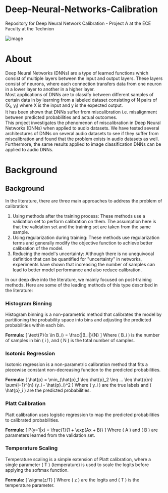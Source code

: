 # Deep-Neural-Networks-Calibration
Repository for Deep Neural Network Calibration - Project A at the ECE Faculty at the Technion

![image](https://github.com/avichayyy/Deep-Neural-Networks-Calibration/assets/129785797/9201769a-802a-4847-8584-aa45a09d2cf6)

# About
Deep Neural Networks (DNNs) are a type of learned functions which consist of multiple layers between the input and output layers. These layers consist of neurons, where each connection transfers data from one neuron in a lower layer to another in a higher layer. <br>
Most applications of DNNs are to classify between different samples of certain data in by learning from a labeled dataset consisting of N pairs of (X<sub>i</sub>, y<sub>i</sub>) where X is the input and y is the expected output. <br>
It has been shown that DNNs suffer from miscalibration i.e. misalignment between predicted probabilities and actual outcomes. <br>
This project investigates the phenomenon of miscalibration in Deep Neural Networks (DNNs) when applied to audio datasets.
We have tested several architectures of DNNs on several audio datasets to see if they suffer from miscalibration and found that the problem exists in audio datasets as well. Furthermore, the same results applied to image classification DNNs can be applied to audio DNNs. <br>

# Background
## Background

In the literature, there are three main approaches to address the problem of calibration:
1. Using methods after the training process: These methods use a validation set to perform calibration on them. The assumption here is that the validation set and the training set are taken from the same sample.
2. Using regularization during training: These methods use regularization terms and generally modify the objective function to achieve better calibration of the model.
3. Reducing the model's uncertainty: Although there is no unequivocal definition that can be quantified for "uncertainty" in networks, experiments have shown that increasing the number of samples can lead to better model performance and also reduce calibration.

In our deep dive into the literature, we mainly focused on post-training methods. Here are some of the leading methods of this type described in the literature:

### Histogram Binning

Histogram binning is a non-parametric method that calibrates the model by partitioning the probability space into bins and adjusting the predicted probabilities within each bin. 

**Formula:**
\[ \text{P}(x \in B_i) = \frac{|B_i|}{N} \]
Where \( B_i \) is the number of samples in bin \( i \), and \( N \) is the total number of samples.

### Isotonic Regression

Isotonic regression is a non-parametric calibration method that fits a piecewise constant non-decreasing function to the predicted probabilities.

**Formula:**
\[ \hat{p} = \min_{\hat{p}_1 \leq \hat{p}_2 \leq ... \leq \hat{p}_n} \sum_{i=1}^{n} (y_i - \hat{p}_i)^2 \]
Where \( y_i \) are the true labels and \( \hat{p}_i \) are the predicted probabilities.

### Platt Calibration

Platt calibration uses logistic regression to map the predicted probabilities to calibrated probabilities.

**Formula:**
\[ P(y=1|x) = \frac{1}{1 + \exp(Ax + B)} \]
Where \( A \) and \( B \) are parameters learned from the validation set.

### Temperature Scaling

Temperature scaling is a simple extension of Platt calibration, where a single parameter \( T \) (temperature) is used to scale the logits before applying the softmax function.

**Formula:**
\[ \sigma(z/T) \]
Where \( z \) are the logits and \( T \) is the temperature parameter.
